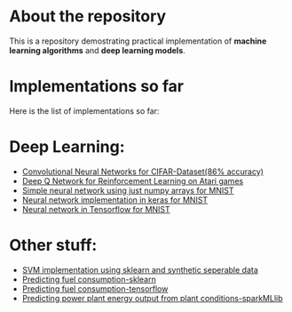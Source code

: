 # About the repository

This is a repository demostrating practical implementation of **machine learning algorithms** and **deep learning models**.


# Implementations so far

Here is the list of implementations so far:

# Deep Learning:
* [Convolutional Neural Networks for CIFAR-Dataset(86% accuracy)](https://github.com/Gsivap/machine-learning/blob/master/CIFAR_CNN.py)
* [Deep Q Network for Reinforcement Learning on Atari games](https://github.com/Gsivap/machine-learning/blob/master/reinforcement_learning.py)
* [Simple neural network using just numpy arrays for MNIST](https://github.com/Gsivap/machine-learning/blob/master/first_net.py)
* [Neural network implementation in keras for MNIST](https://github.com/Gsivap/machine-learning/blob/master/keras_MNIST.ipynb)
* [Neural network in Tensorflow for MNIST](https://github.com/Gsivap/machine-learning/blob/master/Tensorflow_MNIST.ipynb)

# Other stuff:

* [SVM implementation using sklearn and synthetic seperable data](https://github.com/Gsivap/machine-learning/blob/master/SVM-%20Synthetic%20data%20and%20Linearly%20Seperable.ipynb)
* [Predicting fuel consumption-sklearn](https://github.com/Gsivap/machine-learning/blob/master/sklearn_Regression.ipynb)
* [Predicting fuel consumption-tensorflow](https://github.com/Gsivap/machine-learning/blob/master/regressiontensorflow.ipynb)
* [Predicting power plant energy output from plant conditions-sparkMLlib](https://github.com/Gsivap/machine-learning/blob/master/spark_workbook.ipynb)



